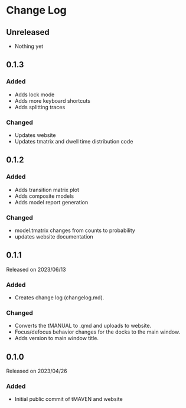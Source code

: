 # Change Log

## Unreleased

* Nothing yet

## 0.1.3
### Added
* Adds lock mode
* Adds more keyboard shortcuts 
* Adds splitting traces

### Changed
* Updates website
* Updates tmatrix and dwell time distribution code

## 0.1.2
### Added

* Adds transition matrix plot
* Adds composite models 
* Adds model report generation

### Changed

* model.tmatrix changes from counts to probability
* updates website documentation


## 0.1.1

Released on 2023/06/13

### Added

* Creates change log (changelog.md).

### Changed

* Converts the tMANUAL to .qmd and uploads to website.
* Focus/defocus behavior changes for the docks to the main window.
* Adds version to main window title.

## 0.1.0

Released on 2023/04/26

### Added
* Initial public commit of tMAVEN and website

